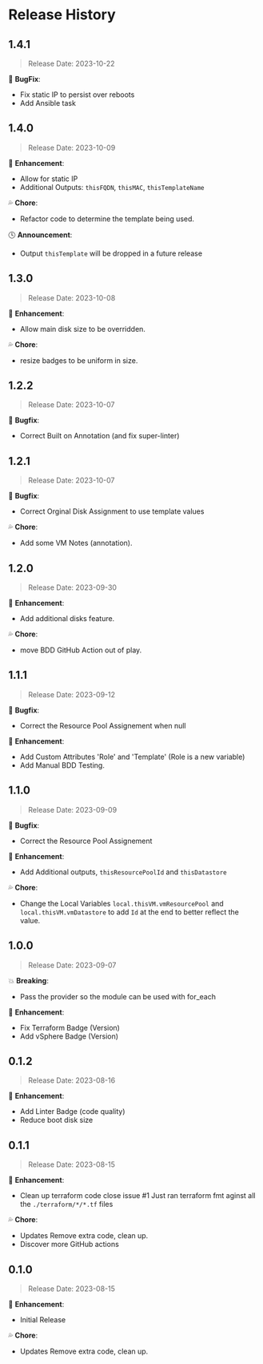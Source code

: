 # Release History

## 1.4.1

> Release Date: 2023-10-22

:bug: **BugFix**:

- Fix static IP to persist over reboots
- Add Ansible task

## 1.4.0

> Release Date: 2023-10-09

:tada: **Enhancement**:

- Allow for static IP
- Additional Outputs: `thisFQDN`, `thisMAC`, `thisTemplateName`

:sweat_drops: **Chore**:

- Refactor code to determine the template being used.

:clock4: **Announcement**:

- Output `thisTemplate` will be dropped in a future release

## 1.3.0

> Release Date: 2023-10-08

:tada: **Enhancement**:

- Allow main disk size to be overridden.

:sweat_drops: **Chore**:

- resize badges to be uniform in size.

## 1.2.2

> Release Date: 2023-10-07

:bug: **Bugfix**:

- Correct Built on Annotation (and fix super-linter)

## 1.2.1

> Release Date: 2023-10-07

:bug: **Bugfix**:

- Correct Orginal Disk Assignment to use template values

:sweat_drops: **Chore**:

- Add some VM Notes (annotation).

## 1.2.0

> Release Date: 2023-09-30

:tada: **Enhancement**:

- Add additional disks feature.

:sweat_drops: **Chore**:

- move BDD GitHub Action out of play.

## 1.1.1

> Release Date: 2023-09-12

:bug: **Bugfix**:

- Correct the Resource Pool Assignement when null

:tada: **Enhancement**:

- Add Custom Attributes 'Role' and 'Template' (Role is a new variable)
- Add Manual BDD Testing.


## 1.1.0

> Release Date: 2023-09-09

:bug: **Bugfix**:

- Correct the Resource Pool Assignement

:tada: **Enhancement**:

- Add Additional outputs, `thisResourcePoolId` and `thisDatastore`

:sweat_drops: **Chore**:

- Change the Local Variables `local.thisVM.vmResourcePool` and `local.thisVM.vmDatastore` to add `Id` at the end to better reflect the value.


## 1.0.0

> Release Date: 2023-09-07

:boom: **Breaking**:

- Pass the provider so the module can be used with for_each

:tada: **Enhancement**:

- Fix Terraform Badge (Version)
- Add vSphere Badge (Version)

## 0.1.2

> Release Date: 2023-08-16

:tada: **Enhancement**:

- Add Linter Badge (code quality)
- Reduce boot disk size

## 0.1.1

> Release Date: 2023-08-15

:tada: **Enhancement**:

- Clean up terraform code close issue #1
Just ran terraform fmt aginst all the `./terraform/*/*.tf` files

:sweat_drops: **Chore**:

- Updates Remove extra code, clean up.
- Discover more GitHub actions

## 0.1.0

> Release Date: 2023-08-15

:tada: **Enhancement**:

- Initial Release

:sweat_drops: **Chore**:

- Updates Remove extra code, clean up.
